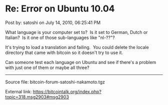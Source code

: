 # Re: Error on Ubuntu 10.04

Post by: satoshi on July 14, 2010, 06:25:41 PM

What language is your computer set to? &nbsp;Is it set to German, Dutch or Italian? &nbsp;Is it one of those sub-languages like "nl-??"?

It's trying to load a translation and failing. &nbsp;You could delete the locale directory that came with bitcoin so it doesn't try to use it.

Can someone test each language on Ubuntu and see if there's a problem with just one of them or maybe all three?

---

Source file: bitcoin-forum-satoshi-nakamoto.tgz

External link: https://bitcointalk.org/index.php?topic=318.msg2903#msg2903
